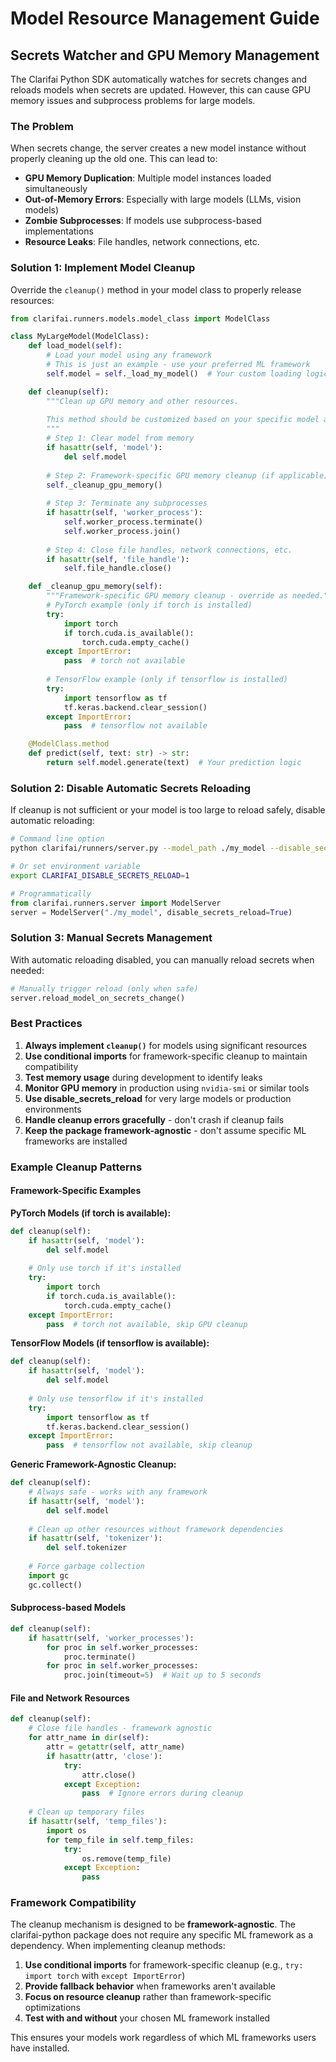 # Model Resource Management Guide

## Secrets Watcher and GPU Memory Management

The Clarifai Python SDK automatically watches for secrets changes and reloads models when secrets are updated. However, this can cause GPU memory issues and subprocess problems for large models.

### The Problem

When secrets change, the server creates a new model instance without properly cleaning up the old one. This can lead to:

- **GPU Memory Duplication**: Multiple model instances loaded simultaneously
- **Out-of-Memory Errors**: Especially with large models (LLMs, vision models)
- **Zombie Subprocesses**: If models use subprocess-based implementations
- **Resource Leaks**: File handles, network connections, etc.

### Solution 1: Implement Model Cleanup

Override the `cleanup()` method in your model class to properly release resources:

```python
from clarifai.runners.models.model_class import ModelClass

class MyLargeModel(ModelClass):
    def load_model(self):
        # Load your model using any framework
        # This is just an example - use your preferred ML framework
        self.model = self._load_my_model()  # Your custom loading logic

    def cleanup(self):
        """Clean up GPU memory and other resources.
        
        This method should be customized based on your specific model and framework.
        """
        # Step 1: Clear model from memory
        if hasattr(self, 'model'):
            del self.model
            
        # Step 2: Framework-specific GPU memory cleanup (if applicable)
        self._cleanup_gpu_memory()
            
        # Step 3: Terminate any subprocesses
        if hasattr(self, 'worker_process'):
            self.worker_process.terminate()
            self.worker_process.join()
            
        # Step 4: Close file handles, network connections, etc.
        if hasattr(self, 'file_handle'):
            self.file_handle.close()

    def _cleanup_gpu_memory(self):
        """Framework-specific GPU memory cleanup - override as needed."""
        # PyTorch example (only if torch is installed)
        try:
            import torch
            if torch.cuda.is_available():
                torch.cuda.empty_cache()
        except ImportError:
            pass  # torch not available
            
        # TensorFlow example (only if tensorflow is installed)
        try:
            import tensorflow as tf
            tf.keras.backend.clear_session()
        except ImportError:
            pass  # tensorflow not available

    @ModelClass.method
    def predict(self, text: str) -> str:
        return self.model.generate(text)  # Your prediction logic
```

### Solution 2: Disable Automatic Secrets Reloading

If cleanup is not sufficient or your model is too large to reload safely, disable automatic reloading:

```bash
# Command line option
python clarifai/runners/server.py --model_path ./my_model --disable_secrets_reload

# Or set environment variable
export CLARIFAI_DISABLE_SECRETS_RELOAD=1
```

```python
# Programmatically
from clarifai.runners.server import ModelServer
server = ModelServer("./my_model", disable_secrets_reload=True)
```

### Solution 3: Manual Secrets Management

With automatic reloading disabled, you can manually reload secrets when needed:

```python
# Manually trigger reload (only when safe)
server.reload_model_on_secrets_change()
```

### Best Practices

1. **Always implement `cleanup()`** for models using significant resources
2. **Use conditional imports** for framework-specific cleanup to maintain compatibility
3. **Test memory usage** during development to identify leaks
4. **Monitor GPU memory** in production using `nvidia-smi` or similar tools
5. **Use disable_secrets_reload** for very large models or production environments
6. **Handle cleanup errors gracefully** - don't crash if cleanup fails
7. **Keep the package framework-agnostic** - don't assume specific ML frameworks are installed

### Example Cleanup Patterns

#### Framework-Specific Examples

**PyTorch Models (if torch is available):**
```python
def cleanup(self):
    if hasattr(self, 'model'):
        del self.model
    
    # Only use torch if it's installed
    try:
        import torch
        if torch.cuda.is_available():
            torch.cuda.empty_cache()
    except ImportError:
        pass  # torch not available, skip GPU cleanup
```

**TensorFlow Models (if tensorflow is available):**
```python
def cleanup(self):
    if hasattr(self, 'model'):
        del self.model
    
    # Only use tensorflow if it's installed
    try:
        import tensorflow as tf
        tf.keras.backend.clear_session()
    except ImportError:
        pass  # tensorflow not available, skip cleanup
```

**Generic Framework-Agnostic Cleanup:**
```python
def cleanup(self):
    # Always safe - works with any framework
    if hasattr(self, 'model'):
        del self.model
    
    # Clean up other resources without framework dependencies
    if hasattr(self, 'tokenizer'):
        del self.tokenizer
        
    # Force garbage collection
    import gc
    gc.collect()
```

#### Subprocess-based Models
```python
def cleanup(self):
    if hasattr(self, 'worker_processes'):
        for proc in self.worker_processes:
            proc.terminate()
        for proc in self.worker_processes:
            proc.join(timeout=5)  # Wait up to 5 seconds
```

#### File and Network Resources
```python
def cleanup(self):
    # Close file handles - framework agnostic
    for attr_name in dir(self):
        attr = getattr(self, attr_name)
        if hasattr(attr, 'close'):
            try:
                attr.close()
            except Exception:
                pass  # Ignore errors during cleanup
                
    # Clean up temporary files
    if hasattr(self, 'temp_files'):
        import os
        for temp_file in self.temp_files:
            try:
                os.remove(temp_file)
            except Exception:
                pass
```

### Framework Compatibility

The cleanup mechanism is designed to be **framework-agnostic**. The clarifai-python package does not require any specific ML framework as a dependency. When implementing cleanup methods:

1. **Use conditional imports** for framework-specific cleanup (e.g., `try: import torch` with `except ImportError`)
2. **Provide fallback behavior** when frameworks aren't available
3. **Focus on resource cleanup** rather than framework-specific optimizations
4. **Test with and without** your chosen ML framework installed

This ensures your models work regardless of which ML frameworks users have installed.